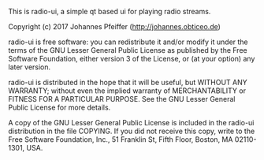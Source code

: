 This is radio-ui, a simple qt based ui for playing radio streams.

Copyright (c) 2017 Johannes Pfeiffer (http://johannes.obticeo.de)

radio-ui is free software: you can redistribute it and/or modify
it under the terms of the GNU Lesser General Public License as
published by the Free Software Foundation, either version 3
of the License, or (at your option) any later version.

radio-ui is distributed in the hope that it will be useful,
but WITHOUT ANY WARRANTY; without even the implied warranty of
MERCHANTABILITY or FITNESS FOR A PARTICULAR PURPOSE. See the
GNU Lesser General Public License for more details.

A copy of the GNU Lesser General Public License is included in the
radio-ui distribution in the file COPYING. If you did not receive this
copy, write to the Free Software Foundation, Inc., 51 Franklin St,
Fifth Floor, Boston, MA 02110-1301, USA.
